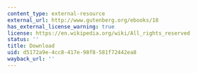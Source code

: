 ```yaml
---
content_type: external-resource
external_url: http://www.gutenberg.org/ebooks/18
has_external_license_warning: true
license: https://en.wikipedia.org/wiki/All_rights_reserved
status: ''
title: Download
uid: d5172a9e-4cc8-417e-98f8-581f72442ea8
wayback_url: ''
---
```

